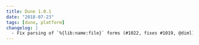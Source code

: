 ```yaml
---
title: Dune 1.0.1
date: "2018-07-23"
tags: [dune, platform]
changelog: |
  - Fix parsing of `%{lib:name:file}` forms (#1022, fixes #1019, @diml)
---
```


